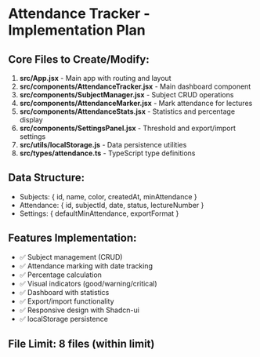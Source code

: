 # Attendance Tracker - Implementation Plan

## Core Files to Create/Modify:
1. **src/App.jsx** - Main app with routing and layout
2. **src/components/AttendanceTracker.jsx** - Main dashboard component
3. **src/components/SubjectManager.jsx** - Subject CRUD operations
4. **src/components/AttendanceMarker.jsx** - Mark attendance for lectures
5. **src/components/AttendanceStats.jsx** - Statistics and percentage display
6. **src/components/SettingsPanel.jsx** - Threshold and export/import settings
7. **src/utils/localStorage.js** - Data persistence utilities
8. **src/types/attendance.ts** - TypeScript type definitions

## Data Structure:
- Subjects: { id, name, color, createdAt, minAttendance }
- Attendance: { id, subjectId, date, status, lectureNumber }
- Settings: { defaultMinAttendance, exportFormat }

## Features Implementation:
- ✅ Subject management (CRUD)
- ✅ Attendance marking with date tracking
- ✅ Percentage calculation
- ✅ Visual indicators (good/warning/critical)
- ✅ Dashboard with statistics
- ✅ Export/import functionality
- ✅ Responsive design with Shadcn-ui
- ✅ localStorage persistence

## File Limit: 8 files (within limit)